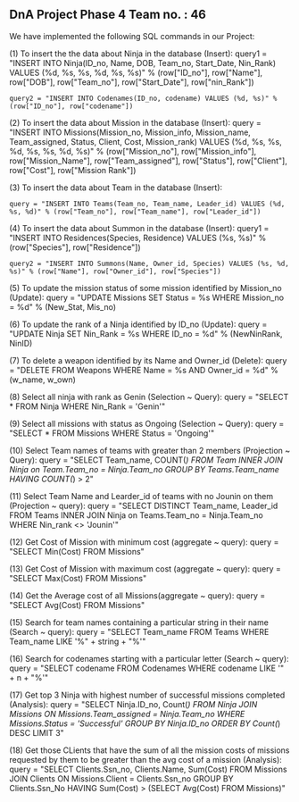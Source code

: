 DnA Project Phase 4
Team no. : 46
------------------------

We have implemented the following SQL commands in our Project:

(1) To insert the the data about Ninja in the database (Insert):
	query1 = "INSERT INTO Ninja(ID_no, Name, DOB, Team_no, Start_Date, Nin_Rank) VALUES (%d, %s, %s, %d, %s, %s)" % (row["ID_no"], row["Name"], row["DOB"], row["Team_no"], row["Start_Date"], row["nin_Rank"])
        
    query2 = "INSERT INTO Codenames(ID_no, codename) VALUES (%d, %s)" % (row["ID_no"], row["codename"])
    
    
(2) To insert the data about Mission in the database (Insert):
	query = "INSERT INTO Missions(Mission_no, Mission_info, Mission_name, Team_assigned, Status, Client, Cost, Mission_rank) VALUES (%d, %s, %s, %d, %s, %s, %d, %s)" % (row["Mission_no"], row["Mission_info"], row["Mission_Name"], row["Team_assigned"], row["Status"], row["Client"], row["Cost"], row["Mission Rank"])
	
	
(3) To insert the data about Team in the database (Insert):

	query = "INSERT INTO Teams(Team_no, Team_name, Leader_id) VALUES (%d, %s, %d)" % (row["Team_no"], row["Team_name"], row["Leader_id"])
	
(4) To insert the data about Summon in the database (Insert):
	query1 = "INSERT INTO Residences(Species, Residence) VALUES (%s, %s)" % (row["Species"], row["Residence"])

	query2 = "INSERT INTO Summons(Name, Owner_id, Species) VALUES (%s, %d, %s)" % (row["Name"], row["Owner_id"], row["Species"])
	
	
(5) To update the mission status of some mission identified by Mission_no (Update):
	query = "UPDATE Missions SET Status = %s WHERE Mission_no = %d" % (New_Stat, Mis_no)
	
	
(6) To update the rank of a Ninja identified by ID_no (Update):
	query = "UPDATE Ninja SET Nin_Rank = %s WHERE ID_no = %d" % (NewNinRank, NinID)
	
	
(7) 	To delete a weapon identified by its Name and Owner_id (Delete):
	query = "DELETE FROM Weapons WHERE Name = %s AND Owner_id = %d" % (w_name, w_own)
	

(8) Select all ninja with rank as Genin (Selection ~ Query):
	query = "SELECT * FROM Ninja WHERE Nin_Rank = 'Genin'"
	
	
(9) Select all missions with status as Ongoing (Selection ~ Query):
	query = "SELECT * FROM Missions WHERE Status = 'Ongoing'"


(10) Select Team names of teams with greater than 2 members (Projection ~ Query):
	query = "SELECT Team_name, COUNT(*) FROM Team INNER JOIN Ninja on Team.Team_no = Ninja.Team_no GROUP BY Teams.Team_name HAVING COUNT(*) > 2"
	
(11) Select Team Name and Learder_id of teams with no Jounin on them (Projection ~ query):
	query = "SELECT DISTINCT Team_name, Leader_id FROM Teams INNER JOIN Ninja on Teams.Team_no = Ninja.Team_no WHERE Nin_rank <> 'Jounin'"
	
	
(12) Get Cost of Mission with minimum cost (aggregate ~ query):
	query = "SELECT Min(Cost) FROM Missions"
	
	
(13) Get Cost of Mission with maximum cost (aggregate ~ query):
	query = "SELECT Max(Cost) FROM Missions"

	
(14) Get the Average cost of all Missions(aggregate ~ query):
	query = "SELECT Avg(Cost) FROM Missions"
	
	
(15) Search for team names containing a particular string in their name (Search ~ query):
	query = "SELECT Team_name FROM Teams WHERE Team_name LIKE '%" + string + "%'"
	
	
(16) Search for codenames starting with a particular letter (Search ~ query):
	query = "SELECT codename FROM Codenames WHERE codename LIKE '" + n + "%'"
	
	
(17) Get top 3 Ninja with highest number of successful missions completed (Analysis):
	query = "SELECT Ninja.ID_no, Count(*) FROM Ninja JOIN Missions ON Missions.Team_assigned = Ninja.Team_no WHERE Missions.Status = 'Successful' GROUP BY Ninja.ID_no ORDER BY Count(*) DESC LIMIT 3"
	
	
(18) Get those CLients that have the sum of all the mission costs of missions requested by them to be greater than the avg cost of a mission (Analysis):
	query = "SELECT Clients.Ssn_no, Clients.Name, Sum(Cost) FROM Missions JOIN Clients ON Missions.Client = Clients.Ssn_no GROUP BY Clients.Ssn_No HAVING Sum(Cost) > (SELECT Avg(Cost) FROM Missions)"
